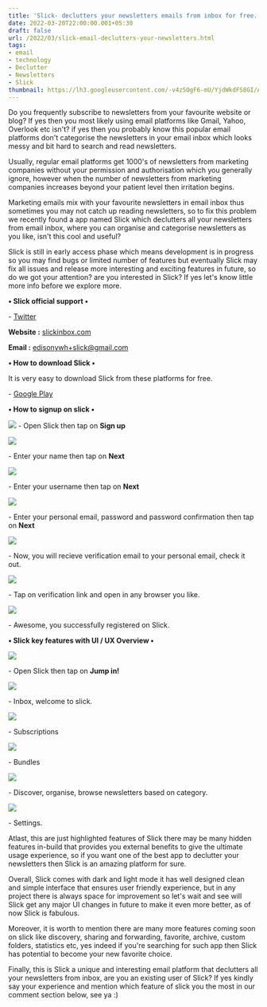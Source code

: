 ```yaml
---
title: 'Slick- declutters your newsletters emails from inbox for free.'
date: 2022-03-20T22:00:00.001+05:30
draft: false
url: /2022/03/slick-email-declutters-your-newsletters.html
tags: 
- email
- technology
- Declutter
- Newsletters
- Slick
thumbnail: https://lh3.googleusercontent.com/-v4z5OgF6-mU/YjdWkdFS8GI/AAAAAAAAJzY/SF-87vuU68kfCm7-2YRZywx1Y5DejZ8hgCNcBGAsYHQ/s1600/1647793806701663-0.png
---
```


  

Do you frequently subscribe to newsletters from your favourite website or blog? If yes then you most likely using email platforms like Gmail, Yahoo, Overlook etc isn't? if yes then you probably know this popular email platforms don't categorise the newsletters in your email inbox which looks messy and bit hard to search and read newsletters.

  

Usually, regular email platforms get 1000's of newsletters from marketing companies without your permission and authorisation which you generally ignore, however when the number of newsletters from marketing companies increases beyond your patient level then irritation begins.

  

Marketing emails mix with your favourite newsletters in email inbox thus sometimes you may not catch up reading newsletters, so to fix this problem we recently found a app named Slick which declutters all your newsletters from email inbox, where you can organise and categorise newsletters as you like, isn't this cool and useful? 

  

Slick is still in early access phase which means development is in progress so you may find bugs or limited number of features but eventually Slick may fix all issues and release more interesting and exciting features in future, so do we got your attention? are you interested in Slick? If yes let's know little more info before we explore more. 

  

**• Slick official support •**

\- [Twitter](https://twitter.com/slickinbox)

**Website :** [slickinbox.com](http://slickinbox.com)

**Email :** [edisonywh+slick@gmail.com](mailto:edisonywh+slick@gmail.com)

**• How to download Slick •**

It is very easy to download Slick from these platforms for free.

  

\- [Google Play](https://play.google.com/store/apps/details?id=com.inbox.slick&hl=en_US&gl=US&referrer=utm_source=google&utm_medium=organic&utm_term=slick%20email%20playstore&pcampaignid=APPU_1_KFA3YqibLIWnptQPo-qJ2Ag)

**• How to signup on slick •**

 **![](https://lh3.googleusercontent.com/-lTHfFS28mO4/YjdWjt8Vc9I/AAAAAAAAJzU/gQ9WCb9bU80VaOHGl1mFxCgYgTt2KwL-QCNcBGAsYHQ/s1600/1647793803099174-1.png)** \- Open Slick then tap on **Sign up**

 **![](https://lh3.googleusercontent.com/-P_v7m4IHJfU/YjdWiluPN0I/AAAAAAAAJzQ/J17513_-Ie0eR--36UWqJASnHMuMATdBACNcBGAsYHQ/s1600/1647793799972410-2.png)** 

\- Enter your name then tap on **Next**

 **![](https://lh3.googleusercontent.com/-qfmirDnoraw/YjdWhyRNhoI/AAAAAAAAJzM/SepDi69an1cuwPB7hll27ax6t48SsrCeACNcBGAsYHQ/s1600/1647793796647607-3.png)** 

\- Enter your username then tap on **Next**

 **![](https://lh3.googleusercontent.com/-KOFAl7lNk0Y/YjdWg5d3bpI/AAAAAAAAJzI/Nmzfdzk2YpoVm64zE3i1QLd9mIgoJX_9QCNcBGAsYHQ/s1600/1647793792007764-4.png)** 

\- Enter your personal email, password and password confirmation then tap on **Next**

 **![](https://lh3.googleusercontent.com/-4P3w8lHqPQY/YjdWf-N4ueI/AAAAAAAAJzE/yQcgaQQJddczJK2th3M7kbNEGYforJ9YQCNcBGAsYHQ/s1600/1647793787632029-5.png)** 

\- Now, you will recieve verification email to your personal email, check it out.

  

 ![](https://lh3.googleusercontent.com/-JcsXHSa-DUY/YjdWekGCCiI/AAAAAAAAJzA/nfz6lG0VExIOmPsyhz-HZgJ2rQzBpjN4ACNcBGAsYHQ/s1600/1647793781260222-6.png) 

  

\- Tap on verification link and open in any browser you like.

  

 ![](https://lh3.googleusercontent.com/-sEf2I958v-k/YjdWdCpn6YI/AAAAAAAAJy8/bLf9-epARNcCnVTJM35zQObhN_e60BGoQCNcBGAsYHQ/s1600/1647793777667975-7.png) 

  

\- Awesome, you successfully registered on Slick.

**• Slick key features with UI / UX Overview •**

 ![](https://lh3.googleusercontent.com/-l8wlco2jp7M/YjdWcIvVZFI/AAAAAAAAJy4/caxtC5fexuUEEBkWDW6ZjA6gABFSmCEbQCNcBGAsYHQ/s1600/1647793774124254-8.png) 

  

  

\- Open Slick then tap on **Jump in!**

  

 ![](https://lh3.googleusercontent.com/-GPF4J_LBrbo/YjdWbfNVS9I/AAAAAAAAJy0/t6Cwo99VeYs_u7QPWYyzPVccNXELCHDdgCNcBGAsYHQ/s1600/1647793771100741-9.png) 

  

\- Inbox, welcome to slick.

  

 ![](https://lh3.googleusercontent.com/-UxBnhk8IYo4/YjdWamegYeI/AAAAAAAAJyw/Bulm_RUY_0wk2TaRLypn8nKUFzobqsx2wCNcBGAsYHQ/s1600/1647793767871599-10.png) 

  

\- Subscriptions

  

 ![](https://lh3.googleusercontent.com/-24OLo24dkjI/YjdWZ3FDHBI/AAAAAAAAJys/8XA_nJDCGHIAm7ZBwEugtR2y_Ao3Xx-4QCNcBGAsYHQ/s1600/1647793764700638-11.png) 

  

\- Bundles

  

 ![](https://lh3.googleusercontent.com/-FED6hVWLz38/YjdWY9fnwcI/AAAAAAAAJyo/E8RO9-UA8d0cIpsC_G0OFub3o7oxMPG-wCNcBGAsYHQ/s1600/1647793760101293-12.png) 

  

  

\- Discover, organise, browse newsletters based on category.

  

 ![](https://lh3.googleusercontent.com/-Z_QfeSCTsDo/YjdWXt8gSqI/AAAAAAAAJyk/mUunbwtxiWEkr4HFKKr7S_tVFofAP5YQACNcBGAsYHQ/s1600/1647793754513043-13.png) 

  

  

\- Settings.

  

Atlast, this are just highlighted features of Slick there may be many hidden features in-build that provides you external benefits to give the ultimate usage experience, so if you want one of the best app to declutter your newsletters then Slick is an amazing platform for sure.

  

Overall, Slick comes with dark and light mode it has well designed clean and simple interface that ensures user friendly experience, but in any project there is always space for improvement so let's wait and see will Slick get any major UI changes in future to make it even more better, as of now Slick is fabulous.

  

Moreover, it is worth to mention there are many more features coming soon on slick like discovery, sharing and forwarding, favorite, archive, custom folders, statistics etc, yes indeed if you're searching for such app then Slick has potential to become your new favorite choice.

  

Finally, this is Slick a unique and interesting email platform that declutters all your newsletters from inbox, are you an existing user of Slick? If yes kindly say your experience and mention which feature of slick you the most in our comment section below, see ya :)